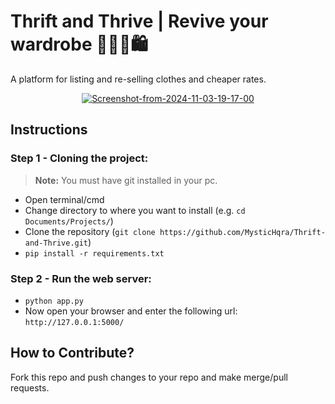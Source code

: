 # Thrift and Thrive | Revive your wardrobe 👕👗🛒🛍️
A platform for listing and re-selling clothes and cheaper rates.

<p align="center">
<a href="https://ibb.co/9qj8cJq"><img src="https://i.ibb.co/jLF6bdL/Screenshot-from-2024-11-03-19-17-00.png" alt="Screenshot-from-2024-11-03-19-17-00" border="0"></a>
</p>

## Instructions
### Step 1 - Cloning the project:
> **Note:** You must have git installed in your pc.
- Open terminal/cmd
- Change directory to where you want to install (e.g. `cd Documents/Projects/`)
- Clone the repository (`git clone https://github.com/MysticHqra/Thrift-and-Thrive.git`)
- `pip install -r requirements.txt`

### Step 2 - Run the web server:
- `python app.py`
- Now open your browser and enter the following url: `http://127.0.0.1:5000/`

## How to Contribute?
Fork this repo and push changes to your repo and make merge/pull requests.